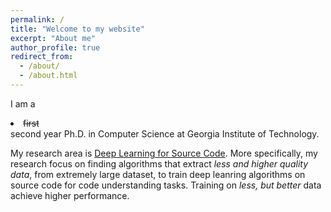 ```yaml
---
permalink: /
title: "Welcome to my website"
excerpt: "About me"
author_profile: true
redirect_from: 
  - /about/
  - /about.html
---
```


I am a <li><del>first</del></li> second year Ph.D. in Computer Science at Georgia Institute of Technology.

My research area is <a href="https://medium.com/@Kamel773/deep-learning-for-source-code-c1d652ab49fe">Deep Learning for Source Code</a>. More specifically, my research focus on finding algorithms that extract <em>less and higher quality data</em>, from extremely large dataset, to train deep leanring algorithms on source code for code understanding tasks. Training on <em>less, but better</em> data achieve higher performance.

